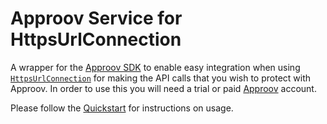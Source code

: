# Approov Service for HttpsUrlConnection

A wrapper for the [Approov SDK](https://github.com/approov/approov-android-sdk) to enable easy integration when using [`HttpsUrlConnection`](https://developer.android.com/reference/javax/net/ssl/HttpsURLConnection) for making the API calls that you wish to protect with Approov. In order to use this you will need a trial or paid [Approov](https://www.approov.io) account.

Please follow the [Quickstart](https://github.com/approov/quickstart-android-java-httpsurlconn) for instructions on usage.

